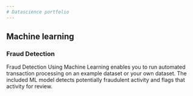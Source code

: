 ```yaml
---
# Datascience portfolio
---
```


## Machine learning

### Fraud Detection

Fraud Detection Using Machine Learning enables you to run automated transaction processing on an example dataset or your own dataset. The included ML model detects potentially fraudulent activity and flags that activity for review.


